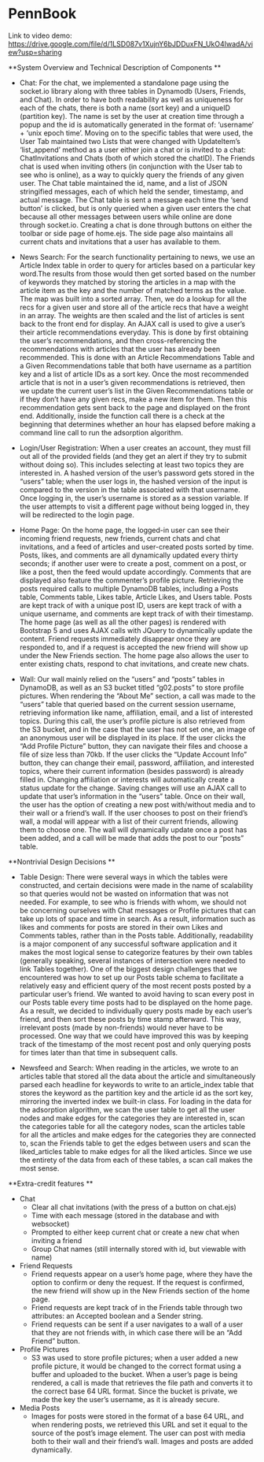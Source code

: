 # PennBook

Link to video demo: https://drive.google.com/file/d/1LSD087v1XujnY6bJDDuxFN_UkO4IwadA/view?usp=sharing

**System Overview and Technical Description of Components **

* Chat: For the chat, we implemented a standalone page using the socket.io library along with three tables in Dynamodb (Users, Friends, and Chat). In order to have both readability as well as uniqueness for each of the chats, there is both a name (sort key) and a uniqueID (partition key). The name is set by the user at creation time through a popup and the id is automatically generated in the format of: ‘username’ + ‘unix epoch time’. Moving on to the specific tables that were used, the User Tab maintained two Lists that were changed with UpdateItem’s ‘list_append’ method as a user either join a chat or is invited to a chat: ChatInvitations and Chats (both of which stored the chatID). The Friends chat is used when inviting others (in conjunction with the User tab to see who is online), as a way to quickly query the friends of any given user. The Chat table maintained the id, name, and a list of JSON stringified messages, each of which held the sender, timestamp, and actual message. The Chat table is sent a message each time the ‘send button’ is clicked, but is only queried when a given user enters the chat because all other messages between users while online are done through socket.io. Creating a chat is done through buttons on either the toolbar or side page of home.ejs. The side page also maintains all current chats and invitations that a user has available to them. 

* News Search: For the search functionality pertaining to news, we use an Article Index table in order to query for articles based on a particular key word.The results from those would then get sorted based on the number of keywords they matched by storing the articles in a map with the article item as the key and the number of matched terms as the value. The map was built into a sorted array. Then, we do a lookup for all the recs for a given user and store all of the article recs that have a weight in an array. The weights are then scaled and the list of articles is sent back to the front end for display. An AJAX call is used to give a user’s their article recommendations everyday. This is done by first obtaining the user’s recommendations, and then cross-referencing the recommendations with articles that the user has already been recommended. This is done with an Article Recommendations Table and a Given Recommendations table that both have username as a partition key and a list of article IDs as a sort key. Once the most recommended article that is not in a user’s given recommendations is retrieved, then we update the current user’s list in the Given Recommendations table or if they don’t have any given recs, make a new item for them. Then this recommendation gets sent back to the page and displayed on the front end. Additionally, inside the function call there is a check at the beginning that determines whether an hour has elapsed before making a command line call to run the adsorption algorithm.

* Login/User Registration:
When a user creates an account, they must fill out all of the provided fields (and they get an alert if they try to submit without doing so). This includes selecting at least two topics they are interested in. A hashed version of the user’s password gets stored in the “users” table; when the user logs in, the hashed version of the input is compared to the version in the table associated with that username. Once logging in, the user’s username is stored as a session variable. If the user attempts to visit a different page without being logged in, they will be redirected to the login page.

* Home Page: On the home page, the logged-in user can see their incoming friend requests, new friends, current chats and chat invitations, and a feed of articles and user-created posts sorted by time. Posts, likes, and comments are all dynamically updated every thirty seconds; if another user were to create a post, comment on a post, or like a post, then the feed would update accordingly. Comments that are displayed also feature the commenter’s profile picture. Retrieving the posts required calls to multiple DynamoDB tables, including a Posts table, Comments table, Likes table, Article Likes, and Users table. Posts are kept track of with a unique post ID, users are kept track of with a unique username, and comments are kept track of with their timestamp. The home page (as well as all the other pages) is rendered with Bootstrap 5 and uses AJAX calls with JQuery to dynamically update the content. Friend requests immediately disappear once they are responded to, and if a request is accepted the new friend will show up under the New Friends section. The home page also allows the user to enter existing chats, respond to chat invitations, and create new chats.

* Wall: Our wall mainly relied on the “users” and “posts” tables in DynamoDB, as well as an S3 bucket titled “g02.posts” to store profile pictures. When rendering the “About Me” section, a call was made to the “users” table that queried based on the current session username, retrieving information like name, affiliation, email, and a list of interested topics. During this call, the user’s profile picture is also retrieved from the S3 bucket, and in the case that the user has not set one, an image of an anonymous user will be displayed in its place. If the user clicks the “Add Profile Picture” button, they can navigate their files and choose a file of size less than 70kb. If the user clicks the “Update Account Info” button, they can change their email, password, affiliation, and interested topics, where their current information (besides password) is already filled in. Changing affiliation or interests will automatically create a status update for the change. Saving changes will use an AJAX call to update that user’s information in the “users” table.
Once on their wall, the user has the option of creating a new post with/without media and to their wall or a friend’s wall. If the user chooses to post on their friend’s wall, a modal will appear with a list of their current friends, allowing them to choose one. The wall will dynamically update once a post has been added, and a call will be made that adds the post to our “posts” table.

**Nontrivial Design Decisions
**

* Table Design: There were several ways in which the tables were constructed, and certain decisions were made in the name of scalability so that queries would not be wasted on information that was not needed. For example, to see who is friends with whom, we should not be concerning ourselves with Chat messages or Profile pictures that can take up lots of space and time in search. As a result, information such as likes and comments for posts are stored in their own Likes and Comments tables, rather than in the Posts table. Additionally, readability is a major component of any successful software application and it makes the most logical sense to categorize features by their own tables (generally speaking, several instances of intersection were needed to link Tables together). One of the biggest design challenges that we encountered was how to set up our Posts table schema to facilitate a relatively easy and efficient query of the most recent posts posted by a particular user’s friend. We wanted to avoid having to scan every post in our Posts table every time posts had to be displayed on the home page. As a result, we decided to individually query posts made by each user’s friend, and then sort these posts by time stamp afterward. This way, irrelevant posts (made by non-friends) would never have to be processed. One way that we could have improved this was by keeping track of the timestamp of the most recent post and only querying posts for times later than that time in subsequent calls. 

* Newsfeed and Search: When reading in the articles, we wrote to an articles table that stored all the data about the article and simultaneously parsed each headline for keywords to write to an article_index table that stores the keyword as the partition key and the article id as the sort key, mirroring the inverted index we built-in class. For loading in the data for the adsorption algorithm, we scan the user table to get all the user nodes and make edges for the categories they are interested in, scan the categories table for all the category nodes, scan the articles table for all the articles and make edges for the categories they are connected to, scan the Friends table to get the edges between users and scan the liked_articles table to make edges for all the liked articles. Since we use the entirety of the data from each of these tables, a scan call makes the most sense. 



**Extra-credit features
**
* Chat
  * Clear all chat invitations (with the press of a button on chat.ejs)
  * Time with each message (stored in the database and with websocket)
  * Prompted to either keep current chat or create a new chat when inviting a friend
  * Group Chat names (still internally stored with id, but viewable with name)
* Friend Requests
  * Friend requests appear on a user’s home page, where they have the option to confirm or deny the request. If the request is confirmed, the new friend will show up in the New Friends section of the home page. 
  * Friend requests are kept track of in the Friends table through two attributes: an Accepted boolean and a Sender string. 
  * Friend requests can be sent if a user navigates to a wall of a user that they are not friends with, in which case there will be an “Add Friend” button. 
* Profile Pictures
  * S3 was used to store profile pictures; when a user added a new profile picture, it would be changed to the correct format using a buffer and uploaded to the bucket. When a user’s page is being rendered, a call is made that retrieves the file path and converts it to the correct base 64 URL format. Since the bucket is private, we made the key the user’s username, as it is already secure.
* Media Posts
  * Images for posts were stored in the format of a base 64 URL, and when rendering posts, we retrieved this URL and set it equal to the source of the post’s image element. The user can post with media both to their wall and their friend’s wall. Images and posts are added dynamically.
